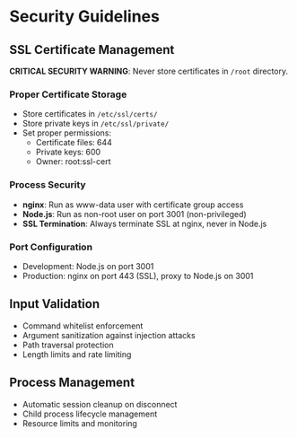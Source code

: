 # Security Guidelines

## SSL Certificate Management

**CRITICAL SECURITY WARNING**: Never store certificates in `/root` directory.

### Proper Certificate Storage
- Store certificates in `/etc/ssl/certs/` 
- Store private keys in `/etc/ssl/private/`
- Set proper permissions:
  - Certificate files: 644
  - Private keys: 600
  - Owner: root:ssl-cert

### Process Security
- **nginx**: Run as www-data user with certificate group access
- **Node.js**: Run as non-root user on port 3001 (non-privileged)
- **SSL Termination**: Always terminate SSL at nginx, never in Node.js

### Port Configuration
- Development: Node.js on port 3001
- Production: nginx on port 443 (SSL), proxy to Node.js on 3001

## Input Validation
- Command whitelist enforcement
- Argument sanitization against injection attacks
- Path traversal protection
- Length limits and rate limiting

## Process Management
- Automatic session cleanup on disconnect
- Child process lifecycle management
- Resource limits and monitoring
